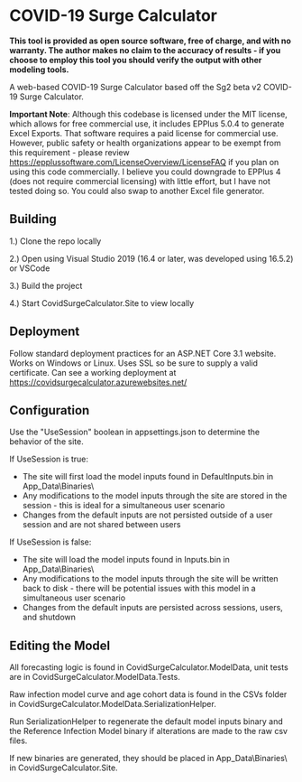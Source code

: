 # COVID-19 Surge Calculator
**This tool is provided as open source software, free of charge, and with no warranty. The author makes no claim to the accuracy of results - if you choose to employ this tool you should verify the output with other modeling tools.**

A web-based COVID-19 Surge Calculator based off the Sg2 beta v2 COVID-19 Surge Calculator.

**Important Note**: Although this codebase is licensed under the MIT license, which allows for free commercial use, it includes EPPlus 5.0.4 to generate Excel Exports. That software requires a paid license for commercial use. However, public safety or health organizations appear to be exempt from this requirement - please review https://epplussoftware.com/LicenseOverview/LicenseFAQ if you plan on using this code commercially. I believe you could downgrade to EPPlus 4 (does not require commercial licensing) with little effort, but I have not tested doing so. You could also swap to another Excel file generator.

## Building
1.) Clone the repo locally

2.) Open using Visual Studio 2019 (16.4 or later, was developed using 16.5.2) or VSCode

3.) Build the project

4.) Start CovidSurgeCalculator.Site to view locally

## Deployment
Follow standard deployment practices for an ASP.NET Core 3.1 website. Works on Windows or Linux. Uses SSL so be sure to supply a valid certificate. Can see a working deployment at https://covidsurgecalculator.azurewebsites.net/

## Configuration
Use the "UseSession" boolean in appsettings.json to determine the behavior of the site.

If UseSession is true:

* The site will first load the model inputs found in DefaultInputs.bin in App_Data\Binaries\
* Any modifications to the model inputs through the site are stored in the session - this is ideal for a simultaneous user scenario
* Changes from the default inputs are not persisted outside of a user session and are not shared between users

If UseSession is false:

* The site will load the model inputs found in Inputs.bin in App_Data\Binaries\
* Any modifications to the model inputs through the site will be written back to disk - there will be potential issues with this model in a simultaneous user scenario
* Changes from the default inputs are persisted across sessions, users, and shutdown

## Editing the Model
All forecasting logic is found in CovidSurgeCalculator.ModelData, unit tests are in CovidSurgeCalculator.ModelData.Tests. 

Raw infection model curve and age cohort data is found in the CSVs folder in CovidSurgeCalculator.ModelData.SerializationHelper. 

Run SerializationHelper to regenerate the default model inputs binary and the Reference Infection Model binary if alterations are made to the raw csv files. 

If new binaries are generated, they should be placed in App_Data\Binaries\ in CovidSurgeCalculator.Site.
